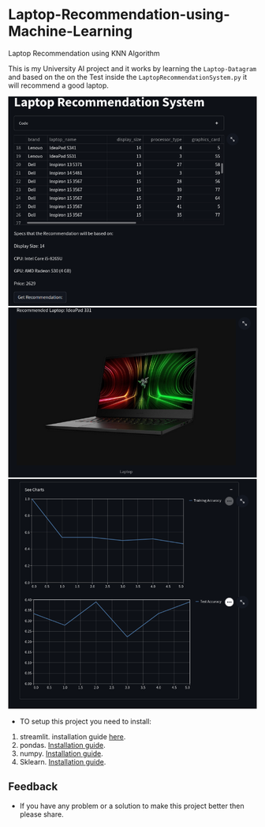 # Laptop-Recommendation-using-Machine-Learning
Laptop Recommendation using KNN Algorithm

This is my University AI project and it works by learning the ```Laptop-Datagram``` and based on the on the Test inside the ```LaptopRecommendationSystem.py``` it will recommend a good laptop.

![project pic101](/project-pics/project-pic101.png "Project Picture 1")
![project pic102](/project-pics/project-pic102.png "Project Picture 2")
![project pic103](/project-pics/project-pic103.png "Project Picture 3")

* TO setup this project you need to install:
1. streamlit. installation guide [here](https://docs.streamlit.io/library/get-started/installation#install-streamlit-on-macoslinux).
2. pondas. [Installation guide](https://pandas.pydata.org/docs/getting_started/install.html).
3. numpy. [Installation guide](https://numpy.org/install/).
4. Sklearn. [Installation guide](https://scikit-learn.org/stable/install.html).

## Feedback
* If you have any problem or a solution to make this project better then please share.